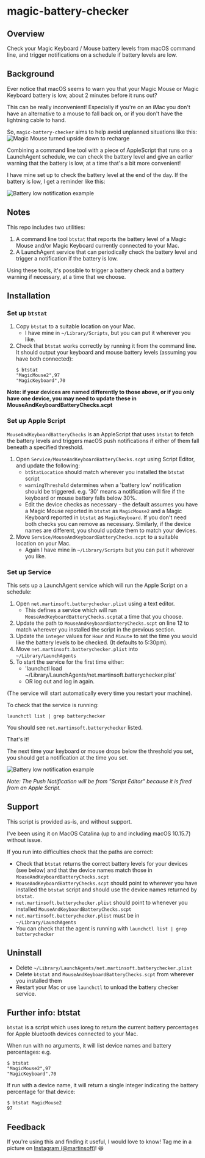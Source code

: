 # magic-battery-checker

## Overview 
Check your Magic Keyboard / Mouse battery levels from macOS command line, and trigger notifications on a schedule if battery levels are low.

## Background 
Ever notice that macOS seems to warn you that your Magic Mouse or Magic Keyboard battery is low, about 2 minutes before it runs out?

This can be really inconvenient! Especially if you're on an iMac you don't have an alternative to a mouse to fall back on, or if you don't have the lightning cable to hand.

So, `magic-battery-checker` aims to help avoid unplanned situations like this: 
![Magic Mouse turned upside down to recharge](resources/magicmousefail.jpg)

  
Combining a command line tool with a piece of AppleScript that runs on a LaunchAgent schedule, we can check the battery level and give an earlier warning that the battery is low, at a time that's a bit more convenient! 

I have mine set up to check the battery level at the end of the day. If the battery is low, I get a reminder like this: 

![Battery low notification example](resources/example-notification.png)

  

## Notes
This repo includes two utilities:

1. A command line tool `btstat` that reports the battery level of a Magic Mouse and/or Magic Keyboard currently connected to your Mac.
2. A LaunchAgent service that can periodically check the battery level and trigger a notification if the battery is low.

Using these tools, it's possible to trigger a battery check and a battery warning if necessary, at a time that we choose.


## Installation

### Set up `btstat`
1. Copy `btstat` to a suitable location on your Mac. 
    * I have mine in `~/Library/Scripts`, but you can put it wherever you like.
2. Check that `btstat` works correctly by running it from the command line. It should output your keyboard and mouse battery levels (assuming you have both connected):
    ```
    $ btstat
    "MagicMouse2",97
    "MagicKeyboard",70
    ```
**Note: if your devices are named differently to those above, or if you only have one device, you may need to update these in MouseAndKeyboardBatteryChecks.scpt**

### Set up Apple Script
`MouseAndKeyboardBatteryChecks` is an AppleScript that uses `btstat` to fetch the battery levels and triggers macOS push notifications if either of them fall beneath a specified threshold.

1. Open `Service/MouseAndKeyboardBatteryChecks.scpt` using Script Editor, and update the following:
    * `btStatLocation` should match wherever you installed the `btstat` script
    * `warningThreshold` determines when a 'battery low' notification should be triggered. e.g. '30' means a notification will fire if the keyboard or mouse battery falls below 30%. 
    * Edit the device checks as necessary - the default assumes you have a Magic Mouse reported in `btstat` as `MagicMouse2` and a Magic Keyboard reported in `btstat` as `MagicKeyboard`. If you don't need both checks you can remove as necessary. Similarly, if the device names are different, you should update them to match your devices.
2. Move `Service/MouseAndKeyboardBatteryChecks.scpt` to a suitable location on your Mac. 
    * Again I have mine in `~/Library/Scripts` but you can put it wherever you like.

### Set up Service
This sets up a LaunchAgent service which will run the Apple Script on a schedule:
1. Open `net.martinsoft.batterychecker.plist` using a text editor. 
    * This defines a service which will run `MouseAndKeyboardBatteryChecks.scpt`at a time that you choose.
2. Update the path to `MouseAndKeyboardBatteryChecks.scpt` on line 12 to match wherever you installed the script in the previous section.
3. Update the `integer` values for `Hour` and `Minute` to set the time you would like the battery levels to be checked. (It defaults to 5:30pm).
4. Move `net.martinsoft.batterychecker.plist` into `~/Library/LaunchAgents`
5. To start the service for the first time either:
    * 'launchctl load ~/Library/LaunchAgents/net.martinsoft.batterychecker.plist`
    * OR log out and log in again. 

(The service will start automatically every time you restart your machine).
 
To check that the service is running: 
```
launchctl list | grep batterychecker
```
You should see `net.martinsoft.batterychecker` listed.


That's it!

The next time your keyboard or mouse drops below the threshold you set, you should get a notification at the time you set.

![Battery low notification example](resources/example-notification.png)

*Note: The Push Notification will be from "Script Editor" because it is fired from an Apple Script.*
 
## Support

This script is provided as-is, and without support. 

I've been using it on MacOS Catalina (up to and including macOS 10.15.7) without issue.

If you run into difficulties check that the paths are correct:
* Check that `btstat` returns the correct battery levels for your devices (see below) and that the device names match those in `MouseAndKeyboardBatteryChecks.scpt`
* `MouseAndKeyboardBatteryChecks.scpt` should point to wherever you have installed the `btstat` script and should use the device names returned by `btstat`.
* `net.martinsoft.batterychecker.plist` should point to whenever you installed `MouseAndKeyboardBatteryChecks.scpt`
* `net.martinsoft.batterychecker.plist` must be in `~/Library/LaunchAgents`
* You can check that the agent is running with `launchctl list | grep batterychecker`


## Uninstall
* Delete `~/Library/LaunchAgents/net.martinsoft.batterychecker.plist`
* Delete `btstat` and `MouseAndKeyboardBatteryChecks.scpt` from wherever you installed them
* Restart your Mac or use `launchctl` to unload the battery checker service.

## Further info: btstat

`btstat` is a script which uses ioreg to return the current battery percentages for Apple bluetooth devices connected to your Mac.

When run with no arguments, it will list device names and battery percentages: e.g. 
```
$ btstat
"MagicMouse2",97
"MagicKeyboard",70
```

If run with a device name, it will return a single integer indicating the battery percentage for that device:
```
$ btstat MagicMouse2
97
```


## Feedback

If you're using this and finding it useful, I would love to know! 
Tag me in a picture on [Instagram (@martinsoft)](https://instagram.com/martinsoft)! 😃
